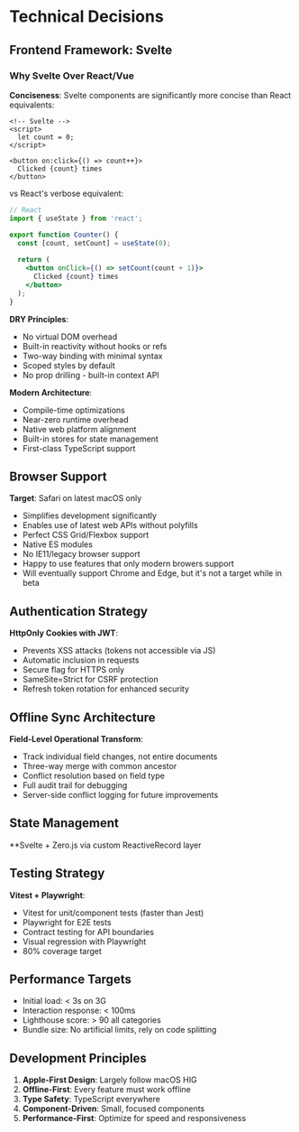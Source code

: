 # Technical Decisions

## Frontend Framework: Svelte

### Why Svelte Over React/Vue

**Conciseness**: Svelte components are significantly more concise than React equivalents:
```svelte
<!-- Svelte -->
<script>
  let count = 0;
</script>

<button on:click={() => count++}>
  Clicked {count} times
</button>
```

vs React's verbose equivalent:
```jsx
// React
import { useState } from 'react';

export function Counter() {
  const [count, setCount] = useState(0);
  
  return (
    <button onClick={() => setCount(count + 1)}>
      Clicked {count} times
    </button>
  );
}
```

**DRY Principles**: 
- No virtual DOM overhead
- Built-in reactivity without hooks or refs
- Two-way binding with minimal syntax
- Scoped styles by default
- No prop drilling - built-in context API

**Modern Architecture**:
- Compile-time optimizations
- Near-zero runtime overhead
- Native web platform alignment
- Built-in stores for state management
- First-class TypeScript support

## Browser Support

**Target**: Safari on latest macOS only
- Simplifies development significantly
- Enables use of latest web APIs without polyfills
- Perfect CSS Grid/Flexbox support
- Native ES modules
- No IE11/legacy browser support
- Happy to use features that only modern browers support
- Will eventually support Chrome and Edge, but it's not a target while in beta

## Authentication Strategy

**HttpOnly Cookies with JWT**:
- Prevents XSS attacks (tokens not accessible via JS)
- Automatic inclusion in requests
- Secure flag for HTTPS only
- SameSite=Strict for CSRF protection
- Refresh token rotation for enhanced security

## Offline Sync Architecture

**Field-Level Operational Transform**:
- Track individual field changes, not entire documents
- Three-way merge with common ancestor
- Conflict resolution based on field type
- Full audit trail for debugging
- Server-side conflict logging for future improvements

## State Management

**Svelte + Zero.js via custom ReactiveRecord layer

## Testing Strategy

**Vitest + Playwright**:
- Vitest for unit/component tests (faster than Jest)
- Playwright for E2E tests
- Contract testing for API boundaries
- Visual regression with Playwright
- 80% coverage target

## Performance Targets

- Initial load: < 3s on 3G
- Interaction response: < 100ms
- Lighthouse score: > 90 all categories
- Bundle size: No artificial limits, rely on code splitting

## Development Principles

1. **Apple-First Design**: Largely follow macOS HIG 
2. **Offline-First**: Every feature must work offline
3. **Type Safety**: TypeScript everywhere
4. **Component-Driven**: Small, focused components
5. **Performance-First**: Optimize for speed and responsiveness
